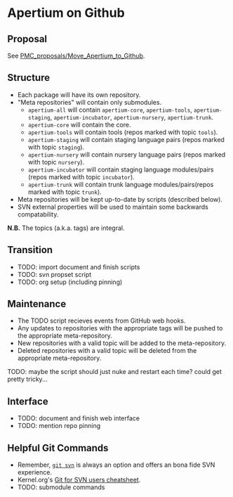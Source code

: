 Apertium on Github
==================

Proposal
--------
See [PMC_proposals/Move_Apertium_to_Github](http://wiki.apertium.org/wiki/PMC_proposals/Move_Apertium_to_Github).

Structure
---------
- Each package will have its own repository.
- "Meta repositories" will contain only submodules.
    - `apertium-all` will contain `apertium-core`, `apertium-tools`, `apertium-staging`, `apertium-incubator`, `apertium-nursery`, `apertium-trunk`.
    - `apertium-core` will contain the core.
    - `apertium-tools` will contain tools (repos marked with topic `tools`).
    - `apertium-staging` will contain staging language pairs (repos marked with topic `staging`).
    - `apertium-nursery` will contain nursery language pairs (repos marked with topic `nursery`).
    - `apertium-incubator` will contain staging language modules/pairs (repos marked with topic `incubator`).
    - `apertium-trunk` will contain trunk language modules/pairs(repos marked with topic `trunk`).
- Meta repositories will be kept up-to-date by scripts (described below).
- SVN external properties will be used to maintain some backwards compatability.

**N.B.** The topics (a.k.a. tags) are integral.

Transition
----------
- TODO: import document and finish scripts
- TODO: svn propset script
- TODO: org setup (including pinning)

Maintenance
-----------
- The TODO script recieves events from GitHub web hooks.
- Any updates to repositories with the appropriate tags will be pushed to the appropriate meta-repository.
- New repositories with a valid topic will be added to the  meta-repository.
- Deleted repositories with a valid topic will be deleted from the appropriate meta-repository.

TODO: maybe the script should just nuke and restart each time? could get pretty tricky...

Interface
---------
- TODO: document and finish web interface
- TODO: mention repo pinning



Helpful Git Commands
--------------------
- Remember, [`git svn`](https://git-scm.com/book/en/v1/Git-and-Other-Systems-Git-and-Subversion) is always an option and offers an bona fide SVN experience.
- Kernel.org's [Git for SVN users cheatsheet](https://git.wiki.kernel.org/images-git/7/78/Git-svn-cheatsheet.pdf).
- TODO: submodule commands